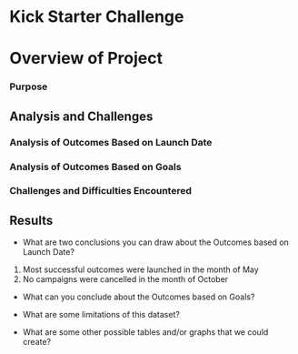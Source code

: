 # Kick Starter Challenge
# Overview of Project

### Purpose

## Analysis and Challenges

### Analysis of Outcomes Based on Launch Date

### Analysis of Outcomes Based on Goals

### Challenges and Difficulties Encountered

## Results

- What are two conclusions you can draw about the Outcomes based on Launch Date?
 1. Most successful outcomes were launched in the month of May
 2. No campaigns were cancelled in the month of October

- What can you conclude about the Outcomes based on Goals?

- What are some limitations of this dataset?

- What are some other possible tables and/or graphs that we could create?
